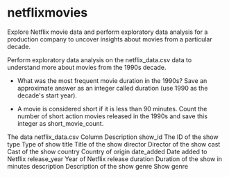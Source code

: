 # netflixmovies
Explore Netflix movie data and perform exploratory data analysis for a production company to uncover insights about movies from a particular decade.

Perform exploratory data analysis on the netflix_data.csv data to understand more about movies from the 1990s decade.

 * What was the most frequent movie duration in the 1990s? Save an approximate answer as an integer called duration (use 1990 as the decade's start year).

 * A movie is considered short if it is less than 90 minutes. Count the number of short action movies released in the 1990s and save this integer as short_movie_count.


The data
  netflix_data.csv
  Column	Description
  show_id	The ID of the show
  type	Type of show
  title	Title of the show
  director	Director of the show
  cast	Cast of the show
  country	Country of origin
  date_added	Date added to Netflix
  release_year	Year of Netflix release
  duration	Duration of the show in minutes
  description	Description of the show
  genre	Show genre
